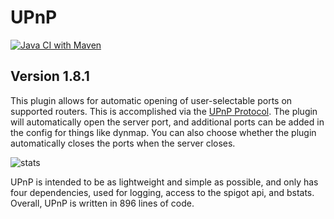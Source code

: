 # UPnP

[![Java CI with Maven](https://github.com/TheBozzz34/UPnP/actions/workflows/maven.yml/badge.svg)](https://github.com/TheBozzz34/UPnP/actions/workflows/maven.yml)

## Version 1.8.1

This plugin allows for automatic opening of user-selectable ports on supported routers. This is accomplished via the [UPnP Protocol](https://en.wikipedia.org/wiki/Universal_Plug_and_Play). The plugin will automatically open the server port, and additional ports can be added in the config for things like dynmap. You can also choose whether the plugin automatically closes the ports when the server closes.

![stats](https://bstats.org/signatures/bukkit/UPnP.svg)

UPnP is intended to be as lightweight and simple as possible, and only has four dependencies, used for logging, access to the spigot api, and bstats. Overall, UPnP is written in 896 lines of code.
